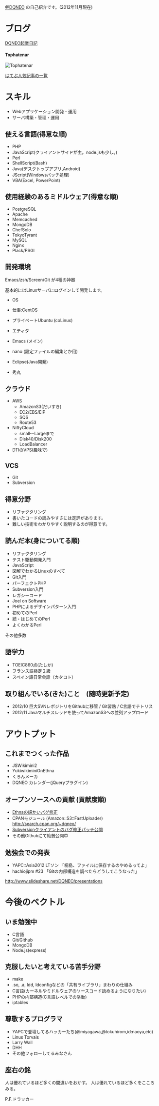 [@DQNEO](http://twitter.com/DQNEO) の自己紹介です。(2012年11月現在)

# ブログ
[DQNEO起業日記](http://dqn.sakusakutto.jp/)

#### Tophatenar

![Tophatenar](http://tophatenar.com/chart/correlation_small/http://dqn.sakusakutto.jp/)

[はてぶ人気記事の一覧](http://b.hatena.ne.jp/entrylist?sort=count&url=http%3A%2F%2Fdqn.sakusakutto.jp%2F
)


# スキル
* Webアプリケーション開発・運用
* サーバ構築・管理・運用

## 使える言語(得意な順)

* PHP
* JavaScript(クライアントサイドが主。node.jsも少し。)
* Perl
* ShellScript(Bash)
* Java(デスクトップアプリ,Android)
* JScript(Windowsバッチ処理)
* VBA(Excel, PowerPoint)

## 使用経験のあるミドルウェア(得意な順)
* PostgreSQL
* Apache
* Memcached
* MongoDB
* ChefSolo
* TokyoTyrant
* MySQL
* Nginx
* Plack/PSGI

## 開発環境
Emacs/zsh/Screen/Git が4種の神器

基本的にはLinuxサーバにログインして開発します。

* OS
 * 仕事:CentOS
 * プライベートUbuntu (coLinux)

* エティタ
 * Emacs (メイン)
 * nano (設定ファイルの編集とか用)
 * Eclipse(Java開発)
 * 秀丸

## クラウド
* AWS
  * AmazonS3(だいすき)
  * EC2/EBS/EIP
  * SQS
  * Route53
* NiftyCloud
  * small～Largeまで
  * Disk40/Disk200
  * LoadBalancer
* DTIのVPS(趣味で)

## VCS
* Git
* Subversion

## 得意分野

* リファクタリング
* 書いたコードの読みやすさには定評があります。
* 難しい技術をわかりやすく説明するのが得意です。

## 読んだ本(身についてる順)
* リファクタリング
* テスト駆動開発入門
* JavaScript
* 図解でわかるLinuxのすべて
* Git入門
* パーフェクトPHP
* Subversion入門
* レガシーコード
* Joel on Software
* PHPによるデザインパターン入門
* 初めてのPerl
* 続・はじめてのPerl
* よくわかるPerl

その他多数

## 語学力
* TOEIC860点(たしか)
* フランス語検定２級
* スペイン語日常会話（カタコト）


## 取り組んでいる(きた)こと　(随時更新予定)
* 2012/10 巨大SVNレポジトリをGithubに移管 / Git習熟 / C言語でテトリス
* 2012/11 Javaマルチスレッドを使ってAmazonS3への並列アップロード

# アウトプット

## これまでつくった作品

* JSWikimini2
* YukiwikiminiOnEthna
* くろんメーカ
* DQNEO カレンダー(jQueryプラグイン)

## オープンソースへの貢献 (貢献度順)
* [Ethnaの細かいバグ修正](https://github.com/dashboard/pulls?direction=desc&page=1&sort=created&state=closed)
* CPANモジュール (Amazon::S3::FastUploader) http://search.cpan.org/~dqneo/
* [Subversionクライアントのバグ修正パッチ公開](http://dqn.sakusakutto.jp/2012/05/svn_E235000_In_file_subversion_libsvn_wc_update_editor.c_line_1583%20.html)
* その他Githubにて絶賛公開中

## 勉強会での発表
* YAPC::Asia2012 LTソン 「桐島、ファイルに保存するのやめるってよ」
* hachiojipm #23 「Gitの内部構造を調べたらどうしてこうなった」

http://www.slideshare.net/DQNEO/presentations

# 今後のベクトル
## いま勉強中
* C言語
* Git/Github
* MongoDB
* Node.js(express)

## 克服したいと考えている苦手分野
* make
* .so, .a, ldd, ldconfigなどの「共有ライブラリ」まわりの仕組み
* C言語(カーネルやミドルウェアのソースコード読めるようになりたい)
* PHPの内部構造(C言語レベルでの挙動)
* iptables

## 尊敬するプログラマ
* YAPCで登壇してるハッカーたち(@miyagawa,@tokuhirom,id:naoya,etc)
* Linus Torvals
* Larry Wall
* DHH
* その他フォローしてるみなさん

## 座右の銘

人は優れているほど多くの間違いをおかす。
人は優れているほど多くをこころみる。

P.F.ドラッカー
